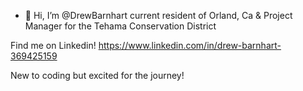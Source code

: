- 👋 Hi, I’m @DrewBarnhart
current resident of Orland, Ca & Project Manager for the Tehama Conservation District

Find me on Linkedin! https://www.linkedin.com/in/drew-barnhart-369425159

New to coding but excited for the journey!

